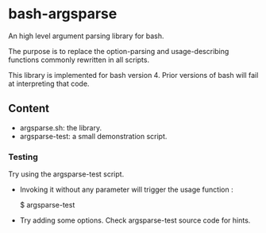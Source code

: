 bash-argsparse
==============

An high level argument parsing library for bash.

The purpose is to replace the option-parsing and usage-describing
functions commonly rewritten in all scripts.

This library is implemented for bash version 4. Prior versions of
bash will fail at interpreting that code.


Content
-------

* argsparse.sh: the library.
* argsparse-test: a small demonstration script.


### Testing


Try using the argsparse-test script.

* Invoking it without any parameter will trigger the usage function :

  $ argsparse-test

* Try adding some options. Check argsparse-test source code for hints.

